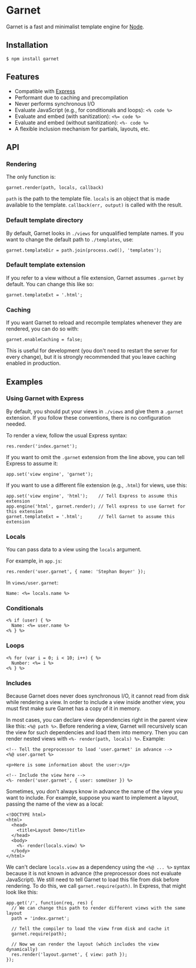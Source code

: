 Garnet
======

Garnet is a fast and minimalist template engine for [Node](http://nodejs.org/).

Installation
------------

    $ npm install garnet

Features
--------

- Compatible with [Express](http://expressjs.com/)
- Performant due to caching and precompilation
- Never performs synchronous I/O
- Evaluate JavaScript (e.g., for conditionals and loops): `<% code %>`
- Evaluate and embed (with sanitization): `<%= code %>`
- Evaluate and embed (without sanitization): `<%- code %>`
- A flexible inclusion mechanism for partials, layouts, etc.

API
---

### Rendering

The only function is:

    garnet.render(path, locals, callback)

`path` is the path to the template file. `locals` is an object that is made available to the template. `callback(err, output)` is called with the result.

### Default template directory

By default, Garnet looks in `./views` for unqualified template names. If you want to change the default path to `./templates`, use:

    garnet.templateDir = path.join(process.cwd(), 'templates');

### Default template extension

If you refer to a view without a file extension, Garnet assumes `.garnet` by default. You can change this like so:

    garnet.templateExt = '.html';

### Caching

If you want Garnet to reload and recompile templates whenever they are rendered, you can do so with:

    garnet.enableCaching = false;

This is useful for development (you don't need to restart the server for every change), but it is strongly recommended that you leave caching enabled in production.

Examples
--------

### Using Garnet with Express

By default, you should put your views in `./views` and give them a `.garnet` extension. If you follow these conventions, there is no configuration needed.

To render a view, follow the usual Express syntax:

    res.render('index.garnet');

If you want to omit the `.garnet` extension from the line above, you can tell Express to assume it:

    app.set('view engine', 'garnet');

If you want to use a different file extension (e.g., `.html`) for views, use this:

    app.set('view engine', 'html');    // Tell Express to assume this extension
    app.engine('html', garnet.render); // Tell express to use Garnet for this extension
    garnet.templateExt = '.html';      // Tell Garnet to assume this extension

### Locals

You can pass data to a view using the `locals` argument.

For example, in `app.js`:

    res.render('user.garnet', { name: 'Stephan Boyer' });

In `views/user.garnet`:

    Name: <%= locals.name %>

### Conditionals

    <% if (user) { %>
      Name: <%= user.name %>
    <% } %>

### Loops

    <% for (var i = 0; i < 10; i++) { %>
      Number: <%= i %>
    <% } %>

### Includes

Because Garnet does never does synchronous I/O, it cannot read from disk while rendering a view. In order to include a view inside another view, you must first make sure Garnet has a copy of it in memory.

In most cases, you can declare view dependencies right in the parent view like this: `<%@ path %>`. Before rendering a view, Garnet will recursively scan the view for such dependencies and load them into memory. Then you can render nested views with `<%- render(path, locals) %>`. Example:

    <!-- Tell the preprocessor to load 'user.garmet' in advance -->
    <%@ user.garnet %>

    <p>Here is some information about the user:</p>

    <!-- Include the view here -->
    <%- render('user.garnet', { user: someUser }) %>

Sometimes, you don't always know in advance the name of the view you want to include.  For example, suppose you want to implement a layout, passing the name of the view as a local:

    <!DOCTYPE html>
    <html>
      <head>
        <title>Layout Demo</title>
      </head>
      <body>
        <%- render(locals.view) %>
      </body>
    </html>

We can't declare `locals.view` as a dependency using the `<%@ ... %>` syntax because it is not known in advance (the preprocessor does not evaluate JavaScript). We still need to tell Garnet to load this file from disk before rendering. To do this, we call `garnet.require(path)`. In Express, that might look like this:

    app.get('/', function(req, res) {
      // We can change this path to render different views with the same layout
      path = 'index.garnet';

      // Tell the compiler to load the view from disk and cache it
      garnet.require(path);

      // Now we can render the layout (which includes the view dynamically)
      res.render('layout.garnet', { view: path });
    });
